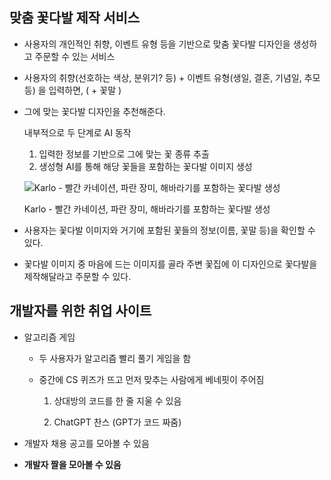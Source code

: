 ## 맞춤 꽃다발 제작 서비스

- 사용자의 개인적인 취향, 이벤트 유형 등을 기반으로 맞춤 꽃다발 디자인을 생성하고 주문할 수 있는 서비스

- 사용자의 취향(선호하는 색상, 분위기? 등) + 이벤트 유형(생일, 결혼, 기념일, 추모 등) 을 입력하면, ( + 꽃말 )
- 그에 맞는 꽃다발 디자인을 추천해준다.
    
    내부적으로 두 단계로 AI 동작
    
    1. 입력한 정보를 기반으로 그에 맞는 꽃 종류 추출
    2. 생성형 AI를 통해 해당 꽃들을 포함하는 꽃다발 이미지 생성
    
    ![Karlo - 빨간 카네이션, 파란 장미, 해바라기를 포함하는 꽃다발 생성](/uploads/d987648c98eefb71a7e1994bf827913e/image.png)
    
    Karlo - 빨간 카네이션, 파란 장미, 해바라기를 포함하는 꽃다발 생성
    
- 사용자는 꽃다발 이미지와 거기에 포함된 꽃들의 정보(이름, 꽃말 등)을 확인할 수 있다.
- 꽃다발 이미지 중 마음에 드는 이미지를 골라 
주변 꽃집에 이 디자인으로 꽃다발을 제작해달라고 주문할 수 있다.


## 개발자를 위한 취업 사이트

- 알고리즘 게임
    - 두 사용자가 알고리즘 빨리 풀기 게임을 함
    - 중간에 CS 퀴즈가 뜨고 먼저 맞추는 사람에게 베네핏이 주어짐
        
        1. 상대방의 코드를 한 줄 지울 수 있음 
        
        2. ChatGPT 찬스 (GPT가 코드 짜줌)
        

- 개발자 채용 공고를 모아볼 수 있음
- **개발자 짤을 모아볼 수 있음**